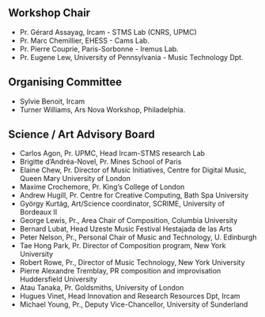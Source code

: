 ## Workshop Chair

- Pr. Gérard Assayag, Ircam - STMS Lab (CNRS, UPMC) 
- Pr. Marc Chemillier, EHESS - Cams Lab.
- Pr. Pierre Couprie, Paris-Sorbonne - Iremus Lab.
- Pr. Eugene Lew, University of Pennsylvania - Music Technology Dpt.

## Organising Committee

- Sylvie Benoit, Ircam 
- Turner Williams, Ars Nova Workshop, Philadelphia.

## Science / Art Advisory Board

- Carlos Agon, Pr. UPMC, Head Ircam-STMS research Lab 
- Brigitte d’Andréa-Novel, Pr. Mines School of Paris 
- Elaine Chew, Pr. Director of Music Initiatives, Centre for Digital Music, Queen Mary University of London 
- Maxime Crochemore, Pr. King’s College of London 
- Andrew Hugill, Pr. Centre for Creative Computing, Bath Spa University 
- György Kurtág, Art/Science coordinator, SCRIME, University of Bordeaux II
- George Lewis, Pr., Area Chair of Composition, Columbia University 
- Bernard Lubat, Head Uzeste Music Festival Hestajada de las Arts 
- Peter Nelson, Pr., Personal Chair of Music and Technology, U. Edinburgh 
- Tae Hong Park, Pr. Director of Composition program, New York University 
- Robert Rowe, Pr., Director of Music Technology, New York University 
- Pierre Alexandre Tremblay, PR composition and improvisation Huddersfield University 
- Atau Tanaka, Pr. Goldsmiths, University of London 
- Hugues Vinet, Head Innovation and Research Resources Dpt, Ircam 
- Michael Young, Pr., Deputy Vice-Chancellor, University of Sunderland
